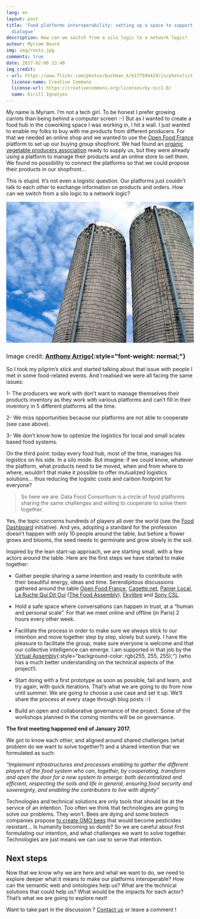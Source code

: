 ```yaml
---
lang: en
layout: post
title: 'Food platforms interoperability: setting up a space to support a multi-actors
  dialogue'
description: How can we switch from a silo logic to a network logic?
auteur: Myriam Bouré
img: img/roots.jpg
comments: true
date: 2017-02-06 13:40
img_credit:
- url: https://www.flickr.com/photos/bushman_k/6177594429/in/photolist-apTMAM-aGJR8T-Gx5bdd-o8Z7jQ-5AsQon-EExnnu-8WBTH1-bjRnd-oqa6yi-bjSis-5Mn3TM-7rGJZF-95ButQ-EHRB1-qc48bb-o2G2tb-7n2oAZ-7n2nX4-gFsYQa-am2MuU-7n2ori-7n6fpS-7n6fyb-7n2nbe-nKjCb5-7n2nGv-5Mn4Ge-5Mn4ii-7aGNyu-5AsPGM-4CXWGN-qiMRg4-MkXX8d-ptiGcT-k6k35M-KHviDw-KSNp5B-odkxxM-obgaJp-RNRLxC-qgCo7o-obyx9Z-EJAeR-KiYYY4-obufGW-7n2nkZ-EJBK9-7Wnmp2-bqJwop-7JkoJ3
  license-name: Creative Commons
  license-url: https://creativecommons.org/licenses/by-nc/2.0/
  name: Kirill Ignatyev
---
```

My name is Myriam. I’m not a tech girl. To be honest I prefer growing carrots than being behind a computer screen :-) But as I wanted to create a food hub in the coworking space I was working in, I hit a wall. I just wanted to enable my folks to buy with me products from different producers. For that we needed an online shop and we wanted to use the [Open Food France](https://www.openfoodfrance.org//) platform to set up our buying group shopfront. We had found an [organic vegetable producers association](https://www.lescolisbioduvaldeloire.fr/association-val-bio-centre/) ready to supply us, but they were already using a platform to manage their products and an online store to sell them. We found no possibility to connect the platforms so that we could propose their products in our shopfront...

This is stupid. It’s not even a logistic question. Our platforms just couldn’t talk to each other to exchange information on products and orders. How can we switch from a silo logic to a network logic?

![](/img/silos%20copy.jpg)

### <span style="font-weight: normal;">Image credit:</span> [Anthony Arrigo](https://www.flickr.com/photos/anthonyfarrigo/3275014857/){:style="font-weight: normal;"}

So I took my pilgrim’s stick and started talking about that issue with people I met in some food-related events. And I realised we were all facing the same issues:

1- The producers we work with don’t want to manage themselves their products inventory as they work with various platforms and can’t fill in their inventory in 5 different platforms all the time.

2- We miss opportunities because our platforms are not able to cooperate (see case above).

3- We don’t know how to optimize the logistics for local and small scales based food systems.

On the third point: today every food hub, most of the time, manages his logistics on his side. In a silo mode. But imagine: if we could know, whatever the platform, what products need to be moved, when and from where to where, wouldn’t that make it possible to offer mutualized logistics solutions… thus reducing the logistic costs and carbon footprint for everyone?

> So here we are. Data Food Consortium is a circle of food platforms sharing the same challenges and willing to cooperate to solve them together.

Yes, the topic concerns hundreds of players all over the world (see the [Food Dashboard](https://github.com/ouisharelabs/food-dashboard/issues/1#issuecomment-278735510) initiative). And yes, adopting a standard for the profession doesn’t happen with only 10 people around the table, but before a flower grows and blooms, the seed needs to germinate and grow slowly in the soil.

Inspired by the lean start-up approach, we are starting small, with a few actors around the table. Here are the first steps we have started to make together:

*   Gather people sharing a same intention and ready to contribute with their beautiful energy, ideas and time. Serendipitous discussions gathered around the table [Open Food France](https://www.openfoodfrance.org//), [Cagette.net](http://www.cagette.net/), [Panier Local](http://www.panierlocal.org/), [La Ruche Qui Dit Oui](https://laruchequiditoui.fr/fr) ([The Food Assembly](https://thefoodassembly.com/en)), [Ekylibre](https://ekylibre.com/) and [Sony CSL](https://www.csl.sony.fr/sustainability.php).

*   Hold a safe space where conversations can happen in trust, at a “human and personal scale”. For that we meet online and offline (in Paris) 2 hours every other week.

*   Facilitate the process in order to make sure we always stick to our intention and move together step by step, slowly but surely. I have the pleasure to facilitate the group, make sure everyone is welcome and that our collective intelligence can emerge. I am supported in that job by the [Virtual Assembly](https://www.virtual-assembly.org/english/){:style="background-color: rgb(255, 255, 255);"} (who has a much better understanding on the technical aspects of the project!).

*   Start doing with a first prototype as soon as possible, fail and learn, and try again, with quick iterations. That’s what we are going to do from now until summer. We are going to choose a use case and set it up. We’ll share the process at every stage through blog posts :-)

*   Build an open and collaborative governance of the project. Some of the workshops planned in the coming months will be on governance.

**The first meeting happened end of January 2017.**

We got to know each other, and aligned around shared challenges (what problem do we want to solve together?) and a shared intention that we formulated as such:

_“Implement infrastructures and processes enabling to gather the different players of the food system who can, together, by cooperating, transform and open the door for a new system to emerge: both decentralized and efficient, respecting the soils and life in general, ensuring food security and sovereignty, and enabling the contributors to live with dignity”_

Technologies and technical solutions are only tools that should be at the service of an intention. Too often we think that technologies are going to solve our problems. They won’t. Bees are dying and some biotech companies propose [to create GMO bees](https://worldnewsdailyreport.com/genetically-modified-ants-could-replace-honey-bees-claims-monsanto-expert/) that would become pesticides resistant… Is humanity becoming so dumb? So we are careful about first formulating our intention, and what challenges we want to solve together. Technologies are just means we can use to serve that intention.

## Next steps

Now that we know why we are here and what we want to do, we need to explore deeper what it means to make our platforms interoperable? How can the semantic web and ontologies help us? What are the technical solutions that could help us? What would be the impacts for each actor? That’s what we are going to explore next!

Want to take part in the discussion ? [Contact us](http://datafoodconsortium.org/#contact) or leave a comment !